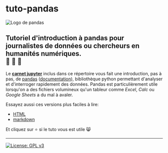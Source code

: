 # tuto-pandas

![Logo de pandas](https://pandas.pydata.org/docs/_static/pandas.svg)

Tutoriel d'introduction à pandas pour journalistes de données ou chercheurs en humanités numériques.<br>
:panda_face: :panda_face: :panda_face:
-----

Le **[carnet jupyter](Tutoriel_pandas_en_francais.ipynb)** inclus dans ce répertoire vous fait une introduction, pas à pas, de [pandas](http://pandas.pydata.org/) ([documentation](http://pandas.pydata.org/pandas-docs/stable/index.html)), bibliothèque python permettant d'analyser et d'interroger rapidement des données. Pandas est particulièrement utile lorsqu'on a des fichiers volumineux qu'un tableur comme *Excel*, *Calc* ou *Google Sheets* a du mal à avaler.

Essayez aussi ces versions plus faciles à lire:

- [HTML](Tutoriel_pandas_en_francais.html )
- [markdown](version_markdown/Tutoriel_pandas_en_francais.md)

Et cliquez sur :star: si le tuto vous est utile :smile_cat:

<hr>

[![License: GPL v3](https://img.shields.io/badge/License-GPL%20v3-blue.svg)](http://www.gnu.org/licenses/gpl-3.0)
